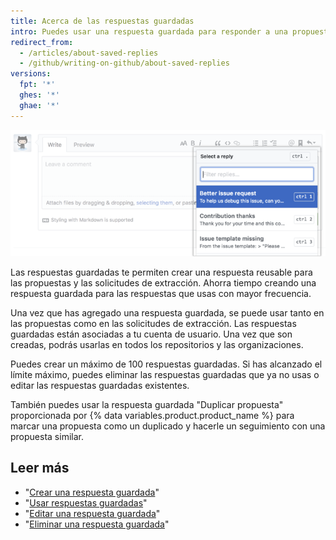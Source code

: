 ```yaml
---
title: Acerca de las respuestas guardadas
intro: Puedes usar una respuesta guardada para responder a una propuesta o una solicitud de extracción.
redirect_from:
  - /articles/about-saved-replies
  - /github/writing-on-github/about-saved-replies
versions:
  fpt: '*'
  ghes: '*'
  ghae: '*'
---
```


![Respuestas guardadas](/assets/images/help/settings/saved-replies.png)

Las respuestas guardadas te permiten crear una respuesta reusable para las propuestas y las solicitudes de extracción. Ahorra tiempo creando una respuesta guardada para las respuestas que usas con mayor frecuencia.

Una vez que has agregado una respuesta guardada, se puede usar tanto en las propuestas como en las solicitudes de extracción. Las respuestas guardadas están asociadas a tu cuenta de usuario. Una vez que son creadas, podrás usarlas en todos los repositorios y las organizaciones.

Puedes crear un máximo de 100 respuestas guardadas. Si has alcanzado el límite máximo, puedes eliminar las respuestas guardadas que ya no usas o editar las respuestas guardadas existentes.

También puedes usar la respuesta guardada "Duplicar propuesta" proporcionada por {% data variables.product.product_name %} para marcar una propuesta como un duplicado y hacerle un seguimiento con una propuesta similar.

## Leer más

- "[Crear una respuesta guardada](/articles/creating-a-saved-reply)"
- "[Usar respuestas guardadas](/articles/using-saved-replies)"
- "[Editar una respuesta guardada](/articles/editing-a-saved-reply)"
- "[Eliminar una respuesta guardada](/articles/deleting-a-saved-reply)"
